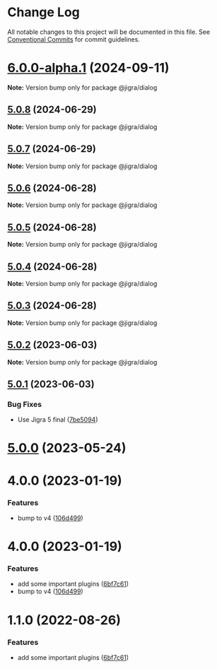 # Change Log

All notable changes to this project will be documented in this file.
See [Conventional Commits](https://conventionalcommits.org) for commit guidelines.

# [6.0.0-alpha.1](https://github.com/familyjs/jigra-plugins/compare/@jigra/dialog@5.0.8...@jigra/dialog@6.0.0-alpha.1) (2024-09-11)

**Note:** Version bump only for package @jigra/dialog

## [5.0.8](https://github.com/familyjs/jigra-plugins/compare/@jigra/dialog@5.0.7...@jigra/dialog@5.0.8) (2024-06-29)

**Note:** Version bump only for package @jigra/dialog

## [5.0.7](https://github.com/familyjs/jigra-plugins/compare/@jigra/dialog@5.0.6...@jigra/dialog@5.0.7) (2024-06-29)

**Note:** Version bump only for package @jigra/dialog

## [5.0.6](https://github.com/familyjs/jigra-plugins/compare/@jigra/dialog@5.0.5...@jigra/dialog@5.0.6) (2024-06-28)

**Note:** Version bump only for package @jigra/dialog

## [5.0.5](https://github.com/familyjs/jigra-plugins/compare/@jigra/dialog@5.0.4...@jigra/dialog@5.0.5) (2024-06-28)

**Note:** Version bump only for package @jigra/dialog

## [5.0.4](https://github.com/familyjs/jigra-plugins/compare/@jigra/dialog@5.0.3...@jigra/dialog@5.0.4) (2024-06-28)

**Note:** Version bump only for package @jigra/dialog

## [5.0.3](https://github.com/familyjs/jigra-plugins/compare/@jigra/dialog@5.0.2...@jigra/dialog@5.0.3) (2024-06-28)

**Note:** Version bump only for package @jigra/dialog

## [5.0.2](https://github.com/familyjs/jigra-plugins/compare/@jigra/dialog@5.0.1...@jigra/dialog@5.0.2) (2023-06-03)

**Note:** Version bump only for package @jigra/dialog

## [5.0.1](https://github.com/familyjs/jigra-plugins/compare/@jigra/dialog@5.0.0...@jigra/dialog@5.0.1) (2023-06-03)

### Bug Fixes

- Use Jigra 5 final ([7be5094](https://github.com/familyjs/jigra-plugins/commit/7be509425c5cc9f21b1f9e78794b2c6b76ca7702))

# [5.0.0](https://github.com/familyjs/jigra-plugins/compare/@jigra/dialog@1.1.0...@jigra/dialog@5.0.0) (2023-05-24)

# 4.0.0 (2023-01-19)

### Features

- bump to v4 ([106d499](https://github.com/familyjs/jigra-plugins/commit/106d49991e82a0505a82571530b73fcda020e7e4))

# 4.0.0 (2023-01-19)

### Features

- add some important plugins ([6bf7c61](https://github.com/navify/jigra-plugins/commit/6bf7c61ba5ad99cf0474cb2cc9599d0f8fedeb45))
- bump to v4 ([106d499](https://github.com/navify/jigra-plugins/commit/106d49991e82a0505a82571530b73fcda020e7e4))

# 1.1.0 (2022-08-26)

### Features

- add some important plugins ([6bf7c61](https://github.com/navify/jigra-plugins/commit/6bf7c61ba5ad99cf0474cb2cc9599d0f8fedeb45))
